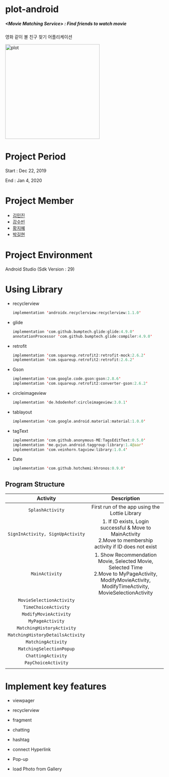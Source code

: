 # plot-android

##### <**Movie Matching Service**> : Find friends to watch movie 

영화 같이 볼 친구 찾기 어플리케이션

<img width="300" alt="plot" src="https://user-images.githubusercontent.com/57608585/71559878-9d498400-2aa6-11ea-81d1-0f407b7bc3c6.png">



# **Project Period**

Start : Dec 22, 2019  

End : Jan 4, 2020



# **Project Member**

- [김민진](https://github.com/kim003512)
- [강수빈](https://github.com/ksb0511)
- [황지혜](https://github.com/jihye0420)
- [박길현](https://github.com/G-hyeon)



# **Project Environment**

Android Studio (Sdk Version : 29)



# Using Library

- recyclerview

  ```kotlin
  implementation 'androidx.recyclerview:recyclerview:1.1.0'
  ```

- glide

  ```kotlin
  implementation 'com.github.bumptech.glide:glide:4.9.0'
  annotationProcessor 'com.github.bumptech.glide:compiler:4.9.0'
  ```

- retrofit

  ```kotlin
  implementation 'com.squareup.retrofit2:retrofit-mock:2.6.2'
  implementation 'com.squareup.retrofit2:retrofit:2.6.2'
  ```

- Gson

  ```kotlin
  implementation 'com.google.code.gson:gson:2.8.6'
  implementation 'com.squareup.retrofit2:converter-gson:2.6.2'
  ```

- circleimageview

  ```kotlin
  implementation 'de.hdodenhof:circleimageview:3.0.1'
  ```

- tablayout

  ```kotlin
  implementation 'com.google.android.material:material:1.0.0'
  ```

- tagText

  ```kotlin
  implementation 'com.github.anonymous-ME:TagsEditText:0.5.0'
  implementation 'me.gujun.android.taggroup:library:1.4@aar'
  implementation 'com.veinhorn.tagview:library:1.0.4'
  ```

- Date

  ```kotlin
  implementation 'com.github.hotchemi:khronos:0.9.0'
  ```



## Program Structure



|             Activity             |                         Description                          |
| :------------------------------: | :----------------------------------------------------------: |
|         `SplashActivity`         |        First run of the app using the Lottie Library         |
| `SignInActivity, SignUpActivity` | 1. If ID exists, Login successful & Move to MainActivity<br />2.Move to membership activity if ID does not exist |
|          `MainActivity`          | 1. Show Recommendation Movie, Selected Movie, Selected Time<br />2.Move to MyPageActivity, ModifyMovieActivity, ModifyTimeActivity, MovieSelectionActivity |
|    `MovieSelectionActivity`     |                                                              |
|       `TimeChoiceActivity`       |                                                              |
|      `ModifyMovieActivity`       |                                                              |
|         `MyPageActivity`         |                                                              |
|    `MatchingHistoryActivity`     |                                                              |
| `MatchingHistoryDetailsActivity` |                                                              |
|        `MatchingActivity`        |                                                              |
|     `MatchingSelectionPopup`     |                                                              |
|        `ChattingActivity`        |                                                              |
|       `PayChoiceActivity`        |                                                              |
|                                  |                                                              |



# Implement key features

- viewpager
- recyclerview
- fragment
- chatting

- hashtag
- connect Hyperlink
- Pop-up
- load Photo from Gallery






